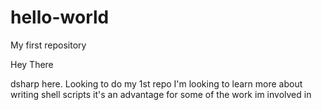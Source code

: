 # hello-world
My first repository

Hey There

dsharp here.  Looking to do my 1st repo
I'm looking to learn more about writing shell scripts
it's an advantage for some of the work im involved in
